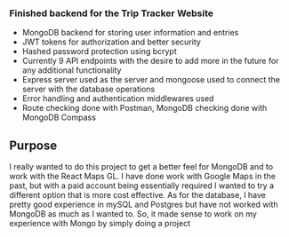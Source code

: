 ### Finished backend for the Trip Tracker Website

* MongoDB backend for storing user information and entries
* JWT tokens for authorization and better security
* Hashed password protection using bcrypt
* Currently 9 API endpoints with the desire to add more in the future for any additional functionality
* Express server used as the server and mongoose used to connect the server with the database operations
* Error handling and authentication middlewares used
* Route checking done with Postman, MongoDB checking done with MongoDB Compass

## Purpose

I really wanted to do this project to get a better feel for MongoDB and to work with the React Maps GL. I have done work with Google Maps in the past, but with a paid account being essentially required I wanted to try a different option that is more cost effective. As for the database, I have pretty good experience in mySQL and Postgres but have not worked with MongoDB as much as I wanted to. So, it made sense to work on my experience with Mongo by simply doing a project

